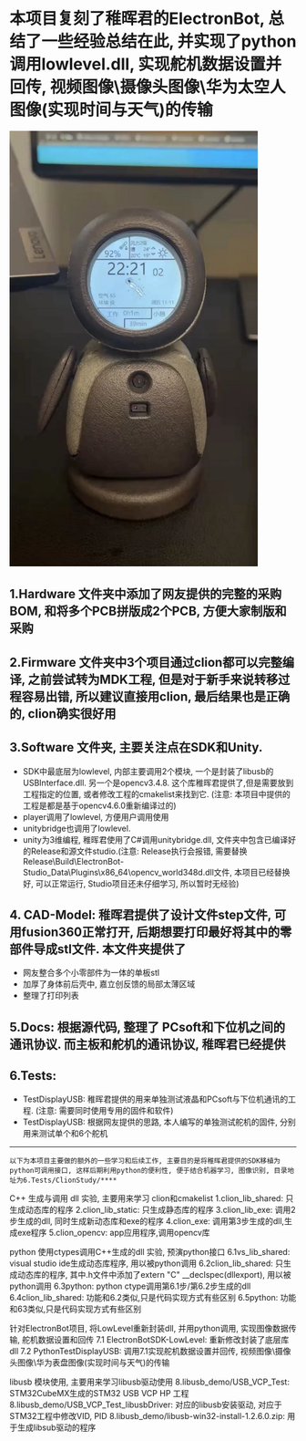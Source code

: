# 本项目复刻了稚晖君的ElectronBot, 总结了一些经验总结在此, 并实现了python调用lowlevel.dll, 实现舵机数据设置并回传, 视频图像\摄像头图像\华为太空人图像(实现时间与天气)的传输
![robot10](5.Docs/Images/robot10.jpg)
## 1.Hardware 文件夹中添加了网友提供的完整的采购BOM, 和将多个PCB拼版成2个PCB, 方便大家制版和采购

## 2.Firmware 文件夹中3个项目通过clion都可以完整编译, 之前尝试转为MDK工程, 但是对于新手来说转移过程容易出错, 所以建议直接用clion, 最后结果也是正确的, clion确实很好用

## 3.Software 文件夹, 主要关注点在SDK和Unity.
- SDK中最底层为lowlevel, 内部主要调用2个模块, 一个是封装了libusb的USBInterface.dll. 另一个是opencv3.4.8. 这个库稚晖君提供了,但是需要放到工程指定的位置, 或者修改工程的cmakelist来找到它. (注意: 本项目中提供的工程是都是基于opencv4.6.0重新编译过的)
- player调用了lowlevel, 方便用户调用使用
- unitybridge也调用了lowlevel. 
- unity为3维编程, 稚晖君使用了C#调用unitybridge.dll, 文件夹中包含已编译好的Release和源文件studio.(注意: Release执行会报错, 需要替换Release\Build\ElectronBot-Studio_Data\Plugins\x86_64\opencv_world348d.dll文件, 本项目已经替换好, 可以正常运行, Studio项目还未仔细学习, 所以暂时无经验)

## 4. CAD-Model: 稚晖君提供了设计文件step文件, 可用fusion360正常打开, 后期想要打印最好将其中的零部件导成stl文件. 本文件夹提供了
- 网友整合多个小零部件为一体的单板stl
- 加厚了身体前后壳中, 嘉立创反馈的局部太薄区域
- 整理了打印列表

## 5.Docs: 根据源代码, 整理了 PCsoft和下位机之间的通讯协议. 而主板和舵机的通讯协议, 稚晖君已经提供

## 6.Tests:
- TestDisplayUSB: 稚晖君提供的用来单独测试液晶和PCsoft与下位机通讯的工程. (注意: 需要同时使用专用的固件和软件)
- TestDisplayUSB: 根据网友提供的思路, 本人编写的单独测试舵机的固件, 分别用来测试单个和6个舵机

---
`以下为本项目主要做的额外的一些学习和后续工作, 主要目的是将稚晖君提供的SDK移植为python可调用接口, 这样后期利用python的便利性, 便于结合机器学习, 图像识别, 目录地址为6.Tests/ClionStudy/****`

C++ 生成与调用 dll 实验, 主要用来学习 clion和cmakelist
1.clion_lib_shared:	只生成动态库的程序
2.clion_lib_static:	只生成静态库的程序
3.clion_lib_exe: 	调用2步生成的dll, 同时生成新动态库和exe的程序
4.clion_exe: 	调用第3步生成的dll,生成exe程序
5.clion_opencv:	app应用程序,调用opencv库

python 使用ctypes调用C++生成的dll 实验, 预演python接口
6.1vs_lib_shared:		visual studio ide生成动态库程序, 用以被python调用
6.2clion_lib_shared:		只生成动态库的程序, 其中.h文件中添加了extern "C" __declspec(dllexport), 用以被python调用
6.3python:		python ctype调用第6.1步/第6.2步生成的dll
6.4clion_lib_shared:		功能和6.2类似,只是代码实现方式有些区别
6.5python:		功能和63类似,只是代码实现方式有些区别

针对ElectronBot项目, 将LowLevel重新封装dll, 并用python调用, 实现图像数据传输, 舵机数据设置和回传
7.1 ElectronBotSDK-LowLevel:	重新修改封装了底层库dll
7.2 PythonTestDisplayUSB:		调用7.1实现舵机数据设置并回传, 视频图像\摄像头图像\华为表盘图像(实现时间与天气)的传输

libusb 模块使用, 主要用来学习libusb驱动使用
8.libusb_demo/USB_VCP_Test:		STM32CubeMX生成的STM32 USB VCP HP 工程
8.libusb_demo/USB_VCP_Test_libusbDriver:	对应的libusb安装驱动, 对应于STM32工程中修改VID, PID
8.libusb_demo/libusb-win32-install-1.2.6.0.zip:	用于生成libsub驱动的程序






